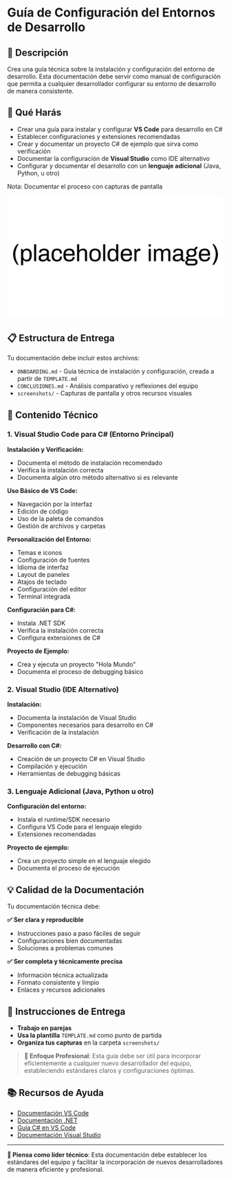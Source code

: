 # Guía de Configuración del Entornos de Desarrollo

## 📖 Descripción

Crea una guía técnica sobre la instalación y configuración del entorno de desarrollo. Esta documentación debe servir como manual de configuración que permita a cualquier desarrollador configurar su entorno de desarrollo de manera consistente.

## 🎯 Qué Harás

- Crear una guía para instalar y configurar **VS Code** para desarrollo en C#
- Establecer configuraciones y extensiones recomendadas
- Crear y documentar un proyecto C# de ejemplo que sirva como verificación
- Documentar la configuración de **Visual Studio** como IDE alternativo
- Configurar y documentar el desarrollo con un **lenguaje adicional** (Java, Python, u otro)

Nota: Documentar el proceso con capturas de pantalla

![Placeholder para captura del resultado final](screenshots/placeholder.png)

## 📋 Estructura de Entrega

Tu documentación debe incluir estos archivos:

- `ONBOARDING.md` - Guía técnica de instalación y configuración, creada a partir de `TEMPLATE.md`
- `CONCLUSIONES.md` - Análisis comparativo y reflexiones del equipo
- `screenshots/` - Capturas de pantalla y otros recursos visuales

## 🔧 Contenido Técnico

### 1. Visual Studio Code para C# (Entorno Principal)

**Instalación y Verificación:**
- Documenta el método de instalación recomendado
- Verifica la instalación correcta
- Documenta algún otro método alternativo si es relevante

**Uso Básico de VS Code:**
- Navegación por la interfaz
- Edición de código
- Uso de la paleta de comandos
- Gestión de archivos y carpetas

**Personalización del Entorno:**
- Temas e iconos
- Configuración de fuentes
- Idioma de interfaz
- Layout de paneles
- Atajos de teclado
- Configuración del editor
- Terminal integrada

**Configuración para C#:**
- Instala .NET SDK
- Verifica la instalación correcta
- Configura extensiones de C#

**Proyecto de Ejemplo:**
- Crea y ejecuta un proyecto "Hola Mundo"
- Documenta el proceso de debugging básico


### 2. Visual Studio (IDE Alternativo)

**Instalación:**
- Documenta la instalación de Visual Studio
- Componentes necesarios para desarrollo en C#
- Verificación de la instalación

**Desarrollo con C#:**
- Creación de un proyecto C# en Visual Studio
- Compilación y ejecución
- Herramientas de debugging básicas

### 3. Lenguaje Adicional (Java, Python u otro)

**Configuración del entorno:**
- Instala el runtime/SDK necesario
- Configura VS Code para el lenguaje elegido
- Extensiones recomendadas

**Proyecto de ejemplo:**
- Crea un proyecto simple en el lenguaje elegido
- Documenta el proceso de ejecución

## 💡 Calidad de la Documentación

Tu documentación técnica debe:

**✅ Ser clara y reproducible**
- Instrucciones paso a paso fáciles de seguir
- Configuraciones bien documentadas
- Soluciones a problemas comunes

**✅ Ser completa y técnicamente precisa**
- Información técnica actualizada
- Formato consistente y limpio
- Enlaces y recursos adicionales

## 📝 Instrucciones de Entrega

- **Trabajo en parejas**
- **Usa la plantilla** `TEMPLATE.md` como punto de partida
- **Organiza tus capturas** en la carpeta `screenshots/`

> **💼 Enfoque Profesional**: Esta guía debe ser útil para incorporar eficientemente a cualquier nuevo desarrollador del equipo, estableciendo estándares claros y configuraciones óptimas.

## 📚 Recursos de Ayuda

- [Documentación VS Code](https://code.visualstudio.com/docs)
- [Documentación .NET](https://docs.microsoft.com/es-es/dotnet/)
- [Guía C# en VS Code](https://code.visualstudio.com/docs/languages/csharp)
- [Documentación Visual Studio](https://docs.microsoft.com/es-es/visualstudio/)

---

**💼 Piensa como líder técnico**: Esta documentación debe establecer los estándares del equipo y facilitar la incorporación de nuevos desarrolladores de manera eficiente y profesional.